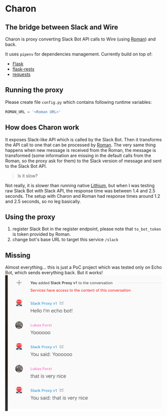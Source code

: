 # Charon
## The bridge between Slack and Wire

Charon is proxy converting Slack Bot API calls to Wire (using [Roman](https://github.com/dkovacevic/roman)) and back.

It uses `pipenv` for dependencies management. 
Currently build on top of:
- [Flask](https://github.com/pallets/flask)
- [flask-restx](https://github.com/python-restx/flask-restx)
- [requests](https://github.com/psf/requests)

## Running the proxy
Please create file `config.py` which contains following runtime variables:
```python
ROMAN_URL = '<Roman URL>'
```

## How does Charon work
It exposes Slack-like API which is called by the Slack Bot.
Then it transforms the API call to one that can be processed by [Roman](https://github.com/dkovacevic/roman).
The very same thing happens when new message is received from the Roman,
the message is transformed (some information are missing in the default calls from the Roman, so the proxy ask for them)
 to the Slack version of message and sent to the Slack Bot API.
 
 > Is it slow?
 
 Not really, it is slower than running native [Lithium](https://github.com/wireapp/lithium),
 but when I was testing raw Slack Bot with Slack API, the response time was between 1.4 and 2.5 seconds.
 The setup with Charon and Roman had response times around 1.2 and 2.5 seconds, so no leg basically. 

## Using the proxy
1) register Slack Bot in the register endpoint, please note that `to_bot_token` is token provided by Roman.
2) change bot's base URL to target this service `/slack`

## Missing 
Almost everything... this is just a PoC project which was tested only on Echo Bot,
which sends everything back.
But it works!
![alt text](resources/working_example.png "Working example of the proxy.")